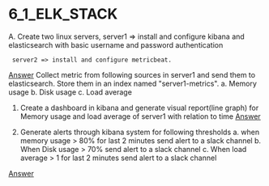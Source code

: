 # 6_1_ELK_STACK

A. Create two linux servers,
server1 => install and configure kibana and elasticsearch
with basic username and password authentication

     server2 => install and configure metricbeat.

[Answer](https://github.com/LF-DevOps-Intern/6_1_elk_stack-surpriso1997/tree/main/A-)
Collect metric from following sources in server1 and send them to elasticsearch. Store them in an index named "server1-metrics".
a. Memory usage
b. Disk usage
c. Load average

1. Create a dashboard in kibana and generate visual report(line graph) for Memory usage and load average of server1 with relation to time
   [Answer](https://github.com/LF-DevOps-Intern/6_1_elk_stack-surpriso1997/tree/main/1)

2. Generate alerts through kibana system for following thresholds
   a. when memory usage > 80% for last 2 minutes send alert to a slack channel
   b. When Disk usage > 70% send alert to a slack channel
   c. When load average > 1 for last 2 minutes send alert to a slack channel

[Answer](https://github.com/LF-DevOps-Intern/6_1_elk_stack-surpriso1997/tree/main/2)
